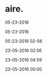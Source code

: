 # aire.

05-23-2016

05-23-2016

05-23-2016 02-56

23-05-2016 02:56

23-05-2016 04:59

23-05-2016 05:00
